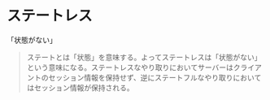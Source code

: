 # ステートレス
「状態がない」

> ステートとは「状態」を意味する。よってステートレスは「状態がない」という意味になる。ステートレスなやり取りにおいてサーバーはクライアントのセッション情報を保持せず、逆にステートフルなやり取りにおいてはセッション情報が保持される。
